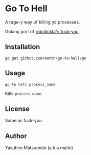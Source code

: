 Go To Hell
==========

A rage-y way of killing yo processes.

Golang port of [robotlolita's fuck-you](https://github.com/robotlolita/fuck-you)


## Installation

    go get github.com/mattn/go-to-hell/go


## Usage

    go to hell process_name

Kills `process_name`.

## License

Same as fuck-you

## Author

Yasuhiro Matsumoto (a.k.a mattn)
